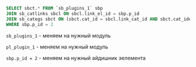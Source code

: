 ```sql
SELECT sbct.* FROM `sb_plugins_1` sbp
JOIN sb_catlinks sbcl ON sbcl.link_el_id = sbp.p_id
JOIN sb_categs sbct ON (sbct.cat_id = sbcl.link_cat_id AND sbct.cat_ident = 'pl_plugin_1')
WHERE sbp.p_id = 2
```

`sb_plugins_1` - меняем на нужный модуль

`pl_plugin_1` - меняем на нужный модуль

`sbp.p_id = 2` - меняем на нужный айдишник эелемента
